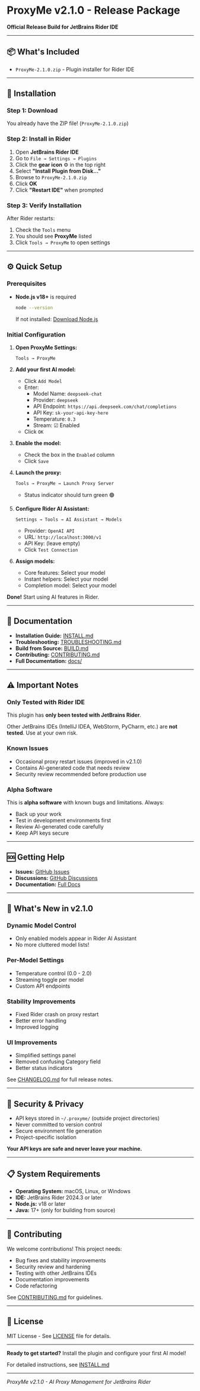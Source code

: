# ProxyMe v2.1.0 - Release Package

**Official Release Build for JetBrains Rider IDE**

---

## 📦 What's Included

- `ProxyMe-2.1.0.zip` - Plugin installer for Rider IDE

---

## 🚀 Installation

### Step 1: Download

You already have the ZIP file! (`ProxyMe-2.1.0.zip`)

### Step 2: Install in Rider

1. Open **JetBrains Rider IDE**
2. Go to `File → Settings → Plugins`
3. Click the **gear icon** ⚙️ in the top right
4. Select **"Install Plugin from Disk..."**
5. Browse to `ProxyMe-2.1.0.zip`
6. Click **OK**
7. Click **"Restart IDE"** when prompted

### Step 3: Verify Installation

After Rider restarts:
1. Check the `Tools` menu
2. You should see **ProxyMe** listed
3. Click `Tools → ProxyMe` to open settings

---

## ⚙️ Quick Setup

### Prerequisites

- **Node.js v18+** is required
  ```bash
  node --version
  ```
  If not installed: [Download Node.js](https://nodejs.org/)

### Initial Configuration

1. **Open ProxyMe Settings:**
   ```
   Tools → ProxyMe
   ```

2. **Add your first AI model:**
   - Click `Add Model`
   - Enter:
     - Model Name: `deepseek-chat`
     - Provider: `deepseek`
     - API Endpoint: `https://api.deepseek.com/chat/completions`
     - API Key: `sk-your-api-key-here`
     - Temperature: `0.3`
     - Stream: ☑ Enabled
   - Click `OK`

3. **Enable the model:**
   - Check the box in the `Enabled` column
   - Click `Save`

4. **Launch the proxy:**
   ```
   Tools → ProxyMe → Launch Proxy Server
   ```
   - Status indicator should turn green 🟢

5. **Configure Rider AI Assistant:**
   ```
   Settings → Tools → AI Assistant → Models
   ```
   - Provider: `OpenAI API`
   - URL: `http://localhost:3000/v1`
   - API Key: (leave empty)
   - Click `Test Connection`

6. **Assign models:**
   - Core features: Select your model
   - Instant helpers: Select your model
   - Completion model: Select your model

**Done!** Start using AI features in Rider.

---

## 📖 Documentation

- **Installation Guide:** [INSTALL.md](../INSTALL.md)
- **Troubleshooting:** [TROUBLESHOOTING.md](../TROUBLESHOOTING.md)
- **Build from Source:** [BUILD.md](../BUILD.md)
- **Contributing:** [CONTRIBUTING.md](../CONTRIBUTING.md)
- **Full Documentation:** [docs/](../docs/)

---

## ⚠️ Important Notes

### Only Tested with Rider IDE

This plugin has **only been tested with JetBrains Rider**.

Other JetBrains IDEs (IntelliJ IDEA, WebStorm, PyCharm, etc.) are **not tested**. Use at your own risk.

### Known Issues

- Occasional proxy restart issues (improved in v2.1.0)
- Contains AI-generated code that needs review
- Security review recommended before production use

### Alpha Software

This is **alpha software** with known bugs and limitations. Always:
- Back up your work
- Test in development environments first
- Review AI-generated code carefully
- Keep API keys secure

---

## 🆘 Getting Help

- **Issues:** [GitHub Issues](https://github.com/native-apps/proxyme/issues)
- **Discussions:** [GitHub Discussions](https://github.com/native-apps/proxyme/discussions)
- **Documentation:** [Full Docs](https://github.com/native-apps/proxyme)

---

## 🎯 What's New in v2.1.0

### Dynamic Model Control
- Only enabled models appear in Rider AI Assistant
- No more cluttered model lists!

### Per-Model Settings
- Temperature control (0.0 - 2.0)
- Streaming toggle per model
- Custom API endpoints

### Stability Improvements
- Fixed Rider crash on proxy restart
- Better error handling
- Improved logging

### UI Improvements
- Simplified settings panel
- Removed confusing Category field
- Better status indicators

See [CHANGELOG.md](../CHANGELOG.md) for full release notes.

---

## 🔐 Security & Privacy

- API keys stored in `~/.proxyme/` (outside project directories)
- Never committed to version control
- Secure environment file generation
- Project-specific isolation

**Your API keys are safe and never leave your machine.**

---

## 📋 System Requirements

- **Operating System:** macOS, Linux, or Windows
- **IDE:** JetBrains Rider 2024.3 or later
- **Node.js:** v18 or later
- **Java:** 17+ (only for building from source)

---

## 🤝 Contributing

We welcome contributions! This project needs:
- Bug fixes and stability improvements
- Security review and hardening
- Testing with other JetBrains IDEs
- Documentation improvements
- Code refactoring

See [CONTRIBUTING.md](../CONTRIBUTING.md) for guidelines.

---

## 📄 License

MIT License - See [LICENSE](../LICENSE) file for details.

---

**Ready to get started?** Install the plugin and configure your first AI model!

For detailed instructions, see [INSTALL.md](../INSTALL.md)

---

*ProxyMe v2.1.0 - AI Proxy Management for JetBrains Rider*